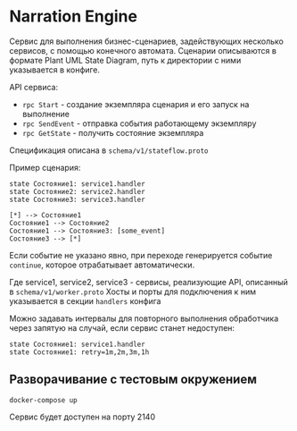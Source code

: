 # Narration Engine

Сервис для выполнения бизнес-сценариев, задействующих несколько сервисов, с помощью конечного автомата.
Сценарии описываются в формате Plant UML State Diagram, путь к директории с ними указывается в конфиге.

API сервиса:

* `rpc Start` - создание экземпляра сценария и его запуск на выполнение
* `rpc SendEvent` - отправка события работающему экземпляру
* `rpc GetState` - получить состояние экземпляра

Спецификация описана в `schema/v1/stateflow.proto`

Пример сценария:

```PlantUML
state Состояние1: service1.handler
state Состояние2: service2.handler
state Состояние3: service3.handler

[*] --> Состояние1
Состояние1 --> Состояние2
Состояние1 --> Состояние3: [some_event]
Состояние3 --> [*]
```

Если событие не указано явно, при переходе генерируется событие `continue`, которое отрабатывает автоматически.

Где service1, service2, service3 - сервисы, реализующие API, описанный в `schema/v1/worker.proto`
Хосты и порты для подключения к ним указывается в секции `handlers` конфига

Можно задавать интервалы для повторного выполнения обработчика через запятую на случай,
если сервис станет недоступен:

```PlantUML
state Состояние1: service1.handler
state Состояние1: retry=1m,2m,3m,1h
```

## Разворачивание с тестовым окружением

`docker-compose up`

Сервис будет доступен на порту 2140